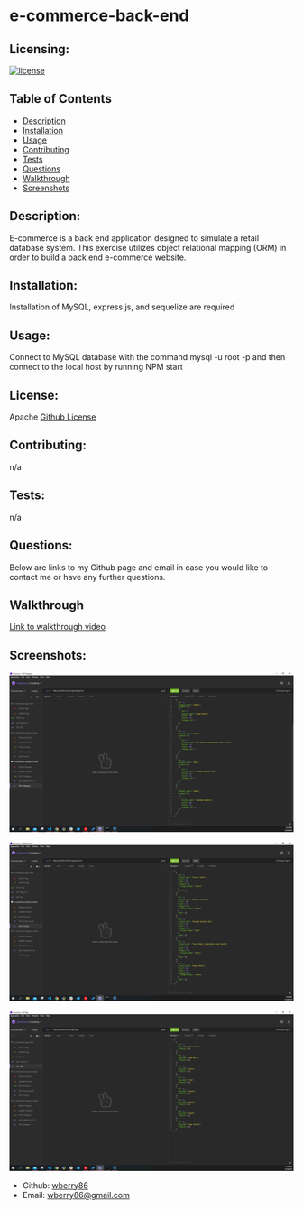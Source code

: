 # e-commerce-back-end


  ## Licensing:
  [![license](https://img.shields.io/badge/license-Apache-blue)](https://shields.io)
  ## Table of Contents 
  - [Description](#description)
  - [Installation](#installation)
  - [Usage](#usage)
  - [Contributing](#contributing)
  - [Tests](#tests)
  - [Questions](#questions)
  - [Walkthrough](#walkthrough)
  - [Screenshots](#screenshots)
  ## Description:
  E-commerce is a back end application designed to simulate a retail database system. This exercise utilizes object relational mapping (ORM) in order to build a back end e-commerce website.
  ## Installation:
  Installation of MySQL, express.js, and sequelize are required
  ## Usage:
  Connect to MySQL database with the command mysql -u root -p  and then connect to the local host by running NPM start
  ## License:
  Apache
  [Github License](Apache)
  ## Contributing:
  n/a
  ## Tests:
  n/a
  ## Questions:
  Below are links to my Github page and email in case you would like to contact me or have any further questions.
  
  ## Walkthrough
  [Link to walkthrough video](https://drive.google.com/file/d/1iUGHGhCVIaZroYeZAiYJsiPkvR7Icprn/view)
  
  ## Screenshots:
  ![ecom screenshot](https://github.com/wberry86/e-commerce-back-end/blob/main/assets/images/ecom1.PNG)

  ![ecom screenshot](https://github.com/wberry86/e-commerce-back-end/blob/main/assets/images/ecom2.PNG)

  ![ecom screenshot](https://github.com/wberry86/e-commerce-back-end/blob/main/assets/images/ecom3.PNG)



  - Github: [wberry86](https://github.com/wberry86)
  - Email: wberry86@gmail.com

